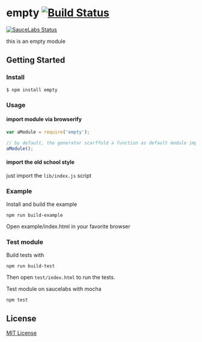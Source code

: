 #  empty [![Build Status](https://secure.travis-ci.org/peutetre/empty.png?branch=master)](https://travis-ci.org/peutetre/empty)

[![SauceLabs Status](https://saucelabs.com/browser-matrix/empty.svg)](https://saucelabs.com/u/empty)

this is an empty module

## Getting Started

### Install

```
$ npm install empty
```

### Usage

#### import module via browserify

```javascript
var aModule = require('empty');

// by default, the generator scarffold a function as default module implementation
aModule();
```

#### import the old school style

just import the `lib/index.js` script

### Example

Install and build the example

```
npm run build-example
```

Open example/index.html in your favorite browser

### Test module

Build tests with

```
npm run build-test
```

Then open `test/index.html` to run the tests.

Test module on saucelabs with mocha

```
npm test
```

## License

[MIT License](http://en.wikipedia.org/wiki/MIT_License)


